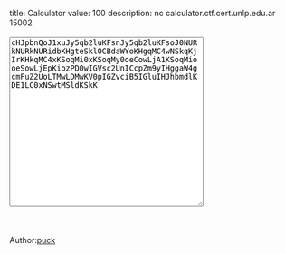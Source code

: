 title: Calculator
value: 100
description: nc calculator.ctf.cert.unlp.edu.ar 15002 <br><br><textarea style='height: 300px;' cols='40'>cHJpbnQoJ1xuJy5qb2luKFsnJy5qb2luKFsoJ0NURkNURkNURidbKHgteSklOCBdaWYoKHgqMC4wNSkqKjIrKHkqMC4xKSoqMi0xKSoqMy0oeCowLjA1KSoqMiooeSowLjEpKiozPD0wIGVsc2UnICcpZm9yIHggaW4gcmFuZ2UoLTMwLDMwKV0pIGZvciB5IGluIHJhbmdlKDE1LC0xNSwtMSldKSkK</textarea><br><br> <br><br>Author:<a href="https://twitter.com/jere_pr3">puck</a></strong>
